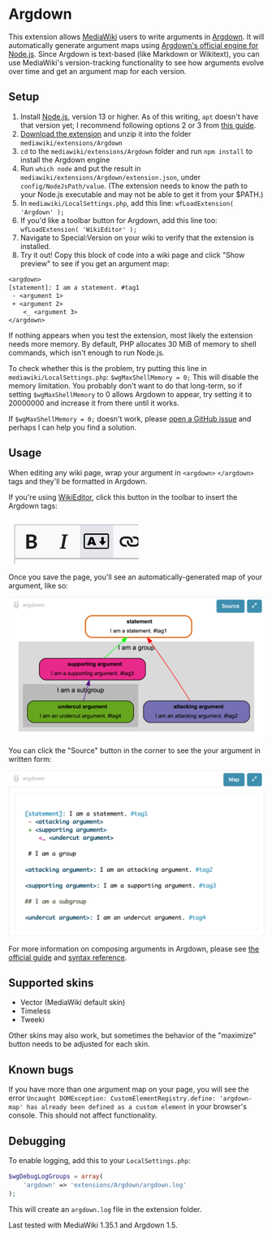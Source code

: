 # Argdown

This extension allows [MediaWiki](https://www.mediawiki.org/wiki/MediaWiki) users to write arguments in [Argdown](https://argdown.org/). It will automatically generate argument maps using [Argdown's official engine for Node.js](https://github.com/christianvoigt/argdown). Since Argdown is text-based (like Markdown or Wikitext), you can use MediaWiki's version-tracking functionality to see how arguments evolve over time and get an argument map for each version.

## Setup

1. Install [Node.js](https://nodejs.org), version 13 or higher. As of this writing, `apt` doesn't have that version yet; I recommend following options 2 or 3 from [this guide](https://www.digitalocean.com/community/tutorials/how-to-install-node-js-on-ubuntu-20-04#option-2-%E2%80%94-installing-nodejs-with-apt-using-a-nodesource-ppa).
2. [Download the extension](https://github.com/DawnPaladin/Argdown-for-MediaWiki/releases/latest) and unzip it into the folder `mediawiki/extensions/Argdown`
3. `cd` to the `mediawiki/extensions/Argdown` folder and run `npm install` to install the Argdown engine
4. Run `which node` and put the result in `mediawiki/extensions/Argdown/extension.json`, under `config/NodeJsPath/value`. (The extension needs to know the path to your Node.js executable and may not be able to get it from your $PATH.)
5. In `mediawiki/LocalSettings.php`, add this line: `wfLoadExtension( 'Argdown' );`
6. If you'd like a toolbar button for Argdown, add this line too: `wfLoadExtension( 'WikiEditor' );`
7. Navigate to Special:Version on your wiki to verify that the extension is installed.
8. Try it out! Copy this block of code into a wiki page and click "Show preview" to see if you get an argument map:

```
<argdown>
[statement]: I am a statement. #tag1
 - <argument 1>
 + <argument 2>
    <_ <argument 3>
</argdown>
```

If nothing appears when you test the extension, most likely the extension needs more memory. By default, PHP allocates 30 MiB of memory to shell commands, which isn't enough to run Node.js. 

To check whether this is the problem, try putting this line in `mediawiki/LocalSettings.php`: `$wgMaxShellMemory = 0;` This will disable the memory limitation. You probably don't want to do that long-term, so if setting `$wgMaxShellMemory` to 0 allows Argdown to appear, try setting it to 20000000 and increase it from there until it works.

If `$wgMaxShellMemory = 0;` doesn't work, please [open a GitHub issue](https://github.com/DawnPaladin/Argdown/issues) and perhaps I can help you find a solution.

## Usage

When editing any wiki page, wrap your argument in `<argdown>` `</argdown>` tags and they'll be formatted in Argdown. 

If you're using [WikiEditor](https://www.mediawiki.org/wiki/Extension:WikiEditor), click this button in the toolbar to insert the Argdown tags:

![Argdown button screenshot](images/argdown-button-screenshot.png)

Once you save the page, you'll see an automatically-generated map of your argument, like so:

![Argument map screenshot](images/argument-map-screenshot.png)

You can click the "Source" button in the corner to see the your argument in written form:

![Argument screenshot](images/argument-screenshot.png)

For more information on composing arguments in Argdown, please see [the official guide](https://argdown.org/guide/creating-argument-maps.html) and [syntax reference](https://argdown.org/syntax/).

## Supported skins

- Vector (MediaWiki default skin)
- Timeless
- Tweeki

Other skins may also work, but sometimes the behavior of the "maximize" button needs to be adjusted for each skin.

## Known bugs

If you have more than one argument map on your page, you will see the error `Uncaught DOMException: CustomElementRegistry.define: 'argdown-map' has already been defined as a custom element` in your browser's console. This should not affect functionality.

## Debugging

To enable logging, add this to your `LocalSettings.php`:

```php
$wgDebugLogGroups = array(
	'argdown' => 'extensions/Argdown/argdown.log'
);
```

This will create an `argdown.log` file in the extension folder.

Last tested with MediaWiki 1.35.1 and Argdown 1.5. 
